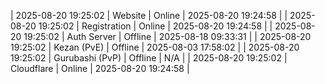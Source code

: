 | 2025-08-20 19:25:02 | Website | Online | 2025-08-20 19:24:58 |
| 2025-08-20 19:25:02 | Registration | Online | 2025-08-20 19:24:58 |
| 2025-08-20 19:25:02 | Auth Server | Offline | 2025-08-18 09:33:31 |
| 2025-08-20 19:25:02 | Kezan (PvE) | Offline | 2025-08-03 17:58:02 |
| 2025-08-20 19:25:02 | Gurubashi (PvP) | Offline | N/A |
| 2025-08-20 19:25:02 | Cloudflare | Online | 2025-08-20 19:24:58 |

